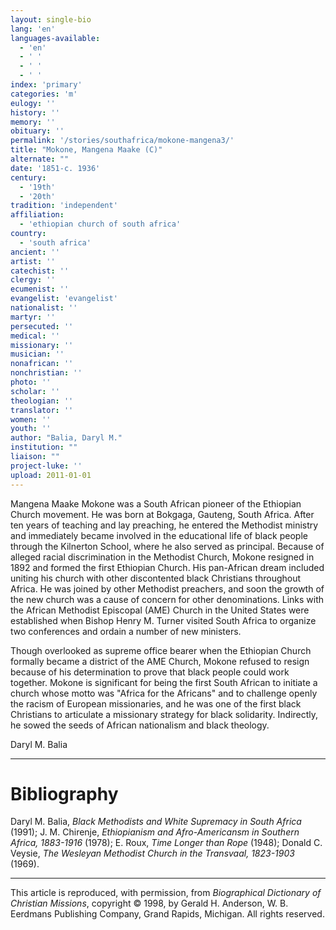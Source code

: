 ```yaml
---
layout: single-bio
lang: 'en'
languages-available:
  - 'en'
  - ' '
  - ' '
  - ' '
index: 'primary'
categories: 'm'
eulogy: ''
history: ''
memory: ''
obituary: ''
permalink: '/stories/southafrica/mokone-mangena3/'
title: "Mokone, Mangena Maake (C)"
alternate: ""
date: '1851-c. 1936'
century:
  - '19th'
  - '20th'
tradition: 'independent'
affiliation:
  - 'ethiopian church of south africa'
country:
  - 'south africa'
ancient: ''
artist: ''
catechist: ''
clergy: ''
ecumenist: ''
evangelist: 'evangelist'
nationalist: ''
martyr: ''
persecuted: ''
medical: ''
missionary: ''
musician: ''
nonafrican: ''
nonchristian: ''
photo: ''
scholar: ''
theologian: ''
translator: ''
women: ''
youth: ''
author: "Balia, Daryl M."
institution: ""
liaison: ""
project-luke: ''
upload: 2011-01-01
---
```




Mangena Maake Mokone was a South African pioneer of the Ethiopian Church movement. He was born at Bokgaga, Gauteng, South Africa. After ten years of teaching and lay preaching, he entered the Methodist ministry and immediately became involved in the educational life of black people through the Kilnerton School, where he also served as principal. Because of alleged racial discrimination in the Methodist Church, Mokone resigned in 1892 and formed the first Ethiopian Church. His pan-African dream included uniting his church with other discontented black Christians throughout Africa. He was joined by other Methodist preachers, and soon the growth of the new church was a cause of concern for other denominations. Links with the African Methodist Episcopal (AME) Church in the United States were established when Bishop Henry M. Turner visited South Africa to organize two conferences and ordain a number of new ministers.

Though overlooked as supreme office bearer when the Ethiopian Church formally became a district of the AME Church, Mokone refused to resign because of his determination to prove that black people could work together. Mokone is significant for being the first South African to initiate a church whose motto was "Africa for the Africans" and to challenge openly the racism of European missionaries, and he was one of the first black Christians to articulate a missionary strategy for black solidarity. Indirectly, he sowed the seeds of African nationalism and black theology.

Daryl M. Balia

---

# Bibliography

Daryl M. Balia, *Black Methodists and White Supremacy in South Africa* (1991); J. M. Chirenje, *Ethiopianism and Afro-Americansm in Southern Africa, 1883-1916* (1978); E. Roux, *Time Longer than Rope* (1948); Donald C. Veysie, *The Wesleyan Methodist Church in the Transvaal, 1823-1903* (1969).

---

This article is reproduced, with permission, from *Biographical Dictionary of Christian Missions*, copyright © 1998, by Gerald H. Anderson, W. B. Eerdmans Publishing Company, Grand Rapids, Michigan. All rights reserved.
